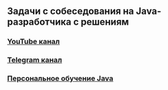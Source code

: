 ## Задачи с собеседования на Java-разработчика с решениям

### [YouTube канал](https://www.youtube.com/channel/UCHR2f1L0NTNacISJUlIDo3w)  
### [Telegram канал](https://t.me/dsvdev)  
### [Персональное обучение Java](https://dsvdev.notion.site/Java-1003aefc75014c3c8cfb3e09af3da2e2) 